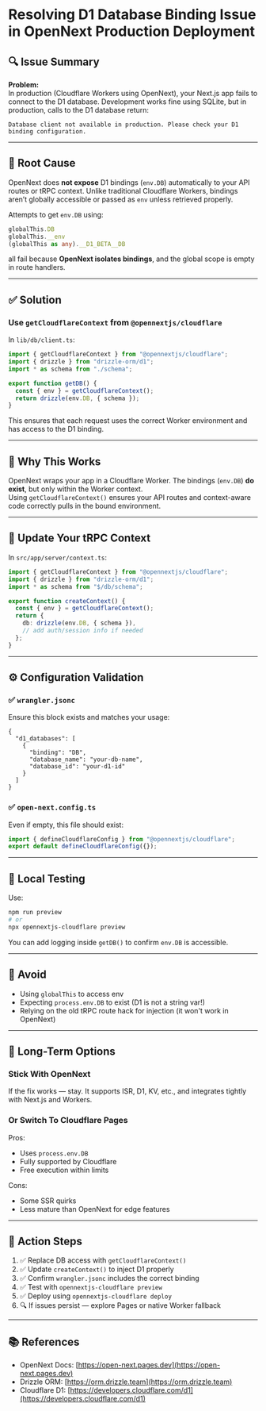 # Resolving D1 Database Binding Issue in OpenNext Production Deployment

## 🔍 Issue Summary

**Problem:**  
In production (Cloudflare Workers using OpenNext), your Next.js app fails to connect to the D1 database. Development works fine using SQLite, but in production, calls to the D1 database return:

```
Database client not available in production. Please check your D1 binding configuration.
```

---

## 🔧 Root Cause

OpenNext does **not expose** D1 bindings (`env.DB`) automatically to your API routes or tRPC context. Unlike traditional Cloudflare Workers, bindings aren’t globally accessible or passed as `env` unless retrieved properly.

Attempts to get `env.DB` using:
```ts
globalThis.DB
globalThis.__env
(globalThis as any).__D1_BETA__DB
```
all fail because **OpenNext isolates bindings**, and the global scope is empty in route handlers.

---

## ✅ Solution

### Use `getCloudflareContext` from `@opennextjs/cloudflare`

In `lib/db/client.ts`:

```ts
import { getCloudflareContext } from "@opennextjs/cloudflare";
import { drizzle } from "drizzle-orm/d1";
import * as schema from "./schema";

export function getDB() {
  const { env } = getCloudflareContext();
  return drizzle(env.DB, { schema });
}
```

This ensures that each request uses the correct Worker environment and has access to the D1 binding.

---

## 🧠 Why This Works

OpenNext wraps your app in a Cloudflare Worker. The bindings (`env.DB`) **do exist**, but only within the Worker context.  
Using `getCloudflareContext()` ensures your API routes and context-aware code correctly pulls in the bound environment.

---

## 🧱 Update Your tRPC Context

In `src/app/server/context.ts`:

```ts
import { getCloudflareContext } from "@opennextjs/cloudflare";
import { drizzle } from "drizzle-orm/d1";
import * as schema from "$/db/schema";

export function createContext() {
  const { env } = getCloudflareContext();
  return {
    db: drizzle(env.DB, { schema }),
    // add auth/session info if needed
  };
}
```

---

## ⚙️ Configuration Validation

### ✅ `wrangler.jsonc`
Ensure this block exists and matches your usage:

```jsonc
{
  "d1_databases": [
    {
      "binding": "DB",
      "database_name": "your-db-name",
      "database_id": "your-d1-id"
    }
  ]
}
```

### ✅ `open-next.config.ts`
Even if empty, this file should exist:

```ts
import { defineCloudflareConfig } from "@opennextjs/cloudflare";
export default defineCloudflareConfig({});
```

---

## 🧪 Local Testing

Use:
```bash
npm run preview
# or
npx opennextjs-cloudflare preview
```
You can add logging inside `getDB()` to confirm `env.DB` is accessible.

---

## 🚫 Avoid

- Using `globalThis` to access env
- Expecting `process.env.DB` to exist (D1 is not a string var!)
- Relying on the old tRPC route hack for injection (it won't work in OpenNext)

---

## 🧭 Long-Term Options

### Stick With OpenNext
If the fix works — stay. It supports ISR, D1, KV, etc., and integrates tightly with Next.js and Workers.

### Or Switch To Cloudflare Pages
Pros:
- Uses `process.env.DB`
- Fully supported by Cloudflare
- Free execution within limits

Cons:
- Some SSR quirks
- Less mature than OpenNext for edge features

---

## 📌 Action Steps

1. ✅ Replace DB access with `getCloudflareContext()`
2. ✅ Update `createContext()` to inject D1 properly
3. ✅ Confirm `wrangler.jsonc` includes the correct binding
4. ✅ Test with `opennextjs-cloudflare preview`
5. ✅ Deploy using `opennextjs-cloudflare deploy`
6. 🔍 If issues persist — explore Pages or native Worker fallback

---

## 📚 References

- OpenNext Docs: [https://open-next.pages.dev](https://open-next.pages.dev)  
- Drizzle ORM: [https://orm.drizzle.team](https://orm.drizzle.team)  
- Cloudflare D1: [https://developers.cloudflare.com/d1](https://developers.cloudflare.com/d1)  
